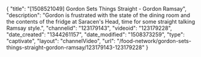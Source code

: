 {
    "title": "[1508521049] Gordon Sets Things Straight - Gordon Ramsay",
    "description": "Gordon is frustrated with the state of the dining room and the contents of the fridge at Saracen's Head, time for some straight talking Ramsay style.",
    "channelid": "123179143",
    "videoid": "123179228",
    "date_created": "1344261157",
    "date_modified": "1508373259",
    "type": "captivate",
    "layout": "channelVideo",
    "url": "\/food-network\/gordon-sets-things-straight-gordon-ramsay\/123179143-123179228"
}